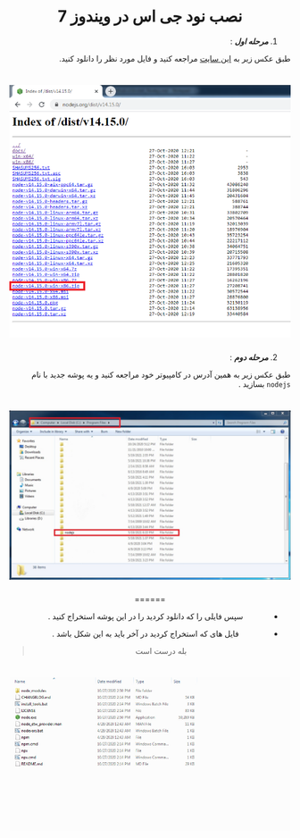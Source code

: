 <div dir="rtl">

<h1 align="center">نصب نود جی اس  در ویندوز 7</h1>

1. ***مرحله اول*** :

طبق عکس زیر به [این سایت](https://nodejs.org/dist/v14.15.0/) مراجعه کنید و فایل مورد نظر را دانلود کنید.

<div align="center">
  
# ![ty](node_l/node_1.png)
  
</div>

2. ***مرحله دوم*** :

طبق عکس زیر به همین آدرس در کامپیوتر خود مراجعه کنید و یه پوشه جدید با نام `nodejs` بسازید .

<div align="center">

# ![ty](node_l/node_2.jpg)

</dir>



  ======
  
- سپس فایلی را که دانلود کردید را در این پوشه استخراج کنید .

- فایل های که استخراج کردید در آخر باید به این شکل باشد .

> بله درست است


<div align="center">

# ![ty](node_l/node_3.jpg)

</dir>

</div>
